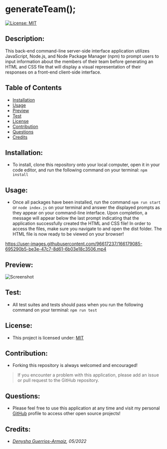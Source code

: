 # generateTeam();

[![License: MIT](https://img.shields.io/badge/License-MIT-yellow.svg)](https://opensource.org/licenses/MIT)

## Description:
This back-end command-line server-side interface application utilizes JavaScript, Node.js, and Node Package Manager (npm) to prompt users to input information about the members of their team before generating an HTML and CSS file that will display a visual representation of their responses on a front-end client-side interface.

## Table of Contents
  - [Installation](#installation)
  - [Usage](#usage)
  - [Preview](#preview)
  - [Test](#test)
  - [License](#license)
  - [Contribution](#contribution)
  - [Questions](#questions)
  - [Credits](#credits)

## Installation:
- To install, clone this repository onto your local computer, open it in your code editor, and run the following command on your terminal:
```npm install```

## Usage:
- Once all packages have been installed, run the command ```npm run start``` or ```node index.js``` on your terminal and answer the displayed prompts as they appear on your command-line interface. Upon completion, a message will appear below the last prompt indicating that the application successfully created the HTML and CSS file! In order to access the files, make sure you navigate to and open the dist folder. The HTML file is now ready to be viewed on your browser!

https://user-images.githubusercontent.com/96617237/166179085-695290b5-be3e-47c7-8d61-6b03e18c3506.mp4

## Preview:
![Screenshot](./images/sample-team-preview.png)

## Test:
- All test suites and tests should pass when you run the following command on your terminal:
```npm run test```

## License:
- This project is licensed under: [MIT](https://opensource.org/licenses/MIT)

## Contribution:
- Forking this repository is always welcomed and encouraged!

> If you encounter a problem with this application, please add an issue or pull request to the GitHub repository. 

## Questions:
- Please feel free to use this application at any time and visit my personal [GitHub](https://github.com/denysha-abigail) profile to access other open source projects! 

## Credits:
- *[Denysha Guerrios-Armaiz](https://github.com/denysha-abigail), 05/2022*
